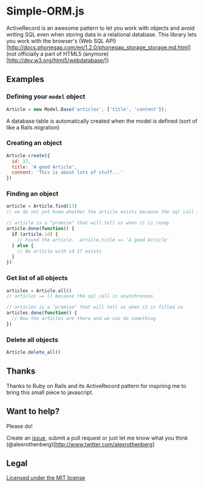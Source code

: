# Simple-ORM.js

ActiveRecord is an awesome pattern to let you work with objects and avoid writing SQL even when 
storing data in a relational database.  This library lets you work with the browser's 
(Web SQL API)[http://docs.phonegap.com/en/1.2.0/phonegap_storage_storage.md.html] 
(not officially a part of HTML5 (anymore)[http://dev.w3.org/html5/webdatabase/])

## Examples ##

### Defining your `model` object

```javascript
Article = new Model.Base('articles', ['title', 'content']);
```    

A database table is automatically created when the model is defined (sort of like a Rails migration)

### Creating an object

```javascript
Article.create({
  id: 17,
  title: 'A good Article', 
  content: 'This is about lots of stuff...'
})
```    

### Finding an object

```javascript
article = Article.find(17)
// we do not yet know whether the article exists because the sql call is asynchronous

// article is a "promise" that will tell us when it is ready
article.done(function() {
  if (article.id) {
    // Found the article.  article.title == 'A good Article'
  } else {
    // No article with id 17 exists
  }
})
```    

### Get list of all objects

```javascript
articles = Article.all()
// articles == [] because the sql call is asynchronous

// articles is a "promise" that will tell us when it is filled in
articles.done(function() {
  // Now the articles are there and we can do something
})
```    

### Delete all objects

```javascript
Article.delete_all()
```    


## Thanks ##

Thanks to Ruby on Rails and its ActiveRecord pattern for inspriing me to bring this small piece to javascript.

## Want to help? ##

Please do! 

Create an [issue](https://github.com/alexrothenberg/simple-orm/issues), 
submit a pull request
or just let me know what you think (@alexrothenberg)[http://www.twitter.com/alexrothenberg]

## Legal ##

[Licensed under the MIT license](http://www.opensource.org/licenses/mit-license.php)